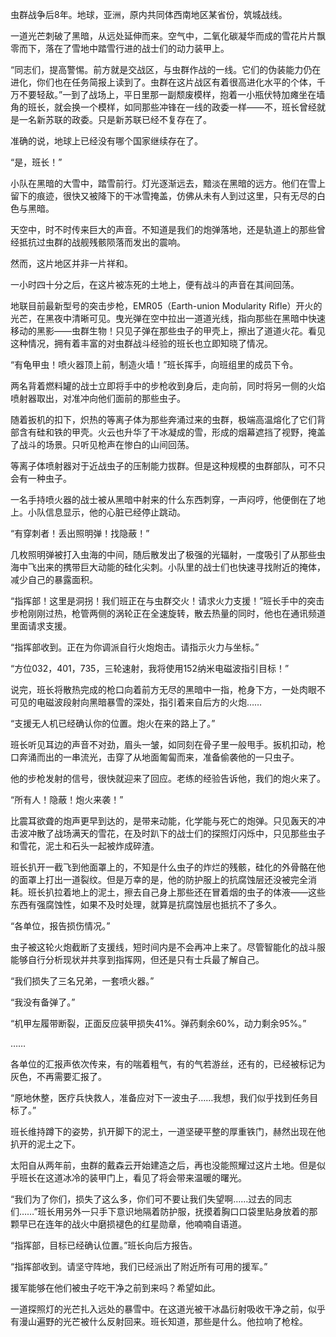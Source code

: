 虫群战争后8年。地球，亚洲，原内共同体西南地区某省份，筑城战线。

一道光芒刺破了黑暗，从远处延伸而来。空气中，二氧化碳凝华而成的雪花片片飘零而下，落在了雪地中踏雪行进的战士们的动力装甲上。

“同志们，提高警惕。前方就是交战区，与虫群作战的一线。它们的伪装能力仍在进化，你们也在任务简报上读到了。虫群在这片战区有着很高进化水平的个体，千万不要轻敌。”一到了战场上，平日里那一副颓废模样，抱着一小瓶伏特加瘫坐在墙角的班长，就会换一个模样，如同那些冲锋在一线的政委一样——不，班长曾经就是一名新苏联的政委。只是新苏联已经不复存在了。

准确的说，地球上已经没有哪个国家继续存在了。

“是，班长！”

小队在黑暗的大雪中，踏雪前行。灯光逐渐远去，黯淡在黑暗的远方。他们在雪上留下的痕迹，很快又被降下的干冰雪掩盖，仿佛从未有人到过这里，只有无尽的白色与黑暗。

天空中，时不时传来巨大的声音。不知道是我们的炮弹落地，还是轨道上的那些曾经抵抗过虫群的战舰残骸陨落而发出的震响。

然而，这片地区并非一片祥和。

一小时四十分之后，在这片被冻死的土地上，便有战斗的声音在其间回荡。

地联目前最新型号的突击步枪，EMR05（Earth-union Modularity Rifle）开火的光芒，在黑夜中清晰可见。曳光弹在空中拉出一道道光线，指向那些在黑暗中快速移动的黑影——虫群生物！只见子弹在那些虫子的甲壳上，擦出了道道火花。看见这种情况，拥有着丰富的对虫群战斗经验的班长也立即知晓了情况。

“有龟甲虫！喷火器顶上前，制造火墙！”班长挥手，向班组里的成员下令。

两名背着燃料罐的战士立即将手中的步枪收到身后，走向前，同时将另一侧的火焰喷射器取出，对准冲向他们面前的那些虫子。

随着扳机的扣下，炽热的等离子体为那些奔涌过来的虫群，极端高温熔化了它们背部含有硅和铁的甲壳。火云也升华了干冰凝成的雪，形成的烟幕遮挡了视野，掩盖了战斗的场景。只听见枪声在惨白的山间回荡。

等离子体喷射器对于近战虫子的压制能力拔群。但是这种规模的虫群部队，可不只会有一种虫子。

一名手持喷火器的战士被从黑暗中射来的什么东西刺穿，一声闷哼，他便倒在了地上。小队信息显示，他的心脏已经停止跳动。

“有穿刺者！丢出照明弹！找隐蔽！”

几枚照明弹被打入虫海的中间，随后散发出了极强的光辐射，一度吸引了从那些虫海中飞出来的携带巨大动能的硅化尖刺。小队里的战士们也快速寻找附近的掩体，减少自己的暴露面积。

“指挥部！这里是洞拐！我们班正在与虫群交火！请求火力支援！”班长手中的突击步枪刚刚过热，枪管两侧的涡轮正在全速旋转，散去热量的同时，他也在通讯频道里面请求支援。

“指挥部收到。正在为你调派自行火炮炮击。请指示火力与坐标。”

“方位032，401，735，三轮速射，我将使用152纳米电磁波指引目标！”

说完，班长将散热完成的枪口向着前方无尽的黑暗中一指，枪身下方，一处肉眼不可见的电磁波段射向黑暗暴雪的深处，指引着来自后方的火炮……

“支援无人机已经确认你的位置。炮火在来的路上了。”

班长听见耳边的声音不对劲，眉头一皱，如同刻在骨子里一般甩手。扳机扣动，枪口奔涌而出的一串流光，击穿了从地面匍匐而来，准备偷袭他的一只虫子。

他的步枪发射的信号，很快就迎来了回应。老练的经验告诉他，我们的炮火来了。

“所有人！隐蔽！炮火来袭！”

比震耳欲聋的炮声更早到达的，是带来动能，化学能与死亡的炮弹。只见轰天的冲击波冲散了战场满天的雪花，在及时趴下的战士们的探照灯闪烁中，只见那些虫子和雪花，泥土和石头一起被炸成碎渣。

班长扒开一截飞到他面罩上的，不知是什么虫子的炸烂的残骸，硅化的外骨骼在他的面罩上打出一道裂纹。但是万幸的是，他的防护服上的抗腐蚀层还没被完全消耗。班长扒拉着地上的泥土，擦去自己身上那些还在冒着烟的虫子的体液——这些东西有强腐蚀性，如果不及时处理，就算是抗腐蚀层也抵抗不了多久。

“各单位，报告损伤情况。”

虫子被这轮火炮截断了支援线，短时间内是不会再冲上来了。尽管智能化的战斗服能够自行分析现状并共享到指挥网，但还是只有士兵最了解自己。

“我们损失了三名兄弟，一套喷火器。”

“我没有备弹了。”

“机甲左履带断裂，正面反应装甲损失41%。弹药剩余60%，动力剩余95%。”

……

各单位的汇报声依次传来，有的喘着粗气，有的气若游丝，还有的，已经被标记为灰色，不再需要汇报了。

“原地休整，医疗兵快救人，准备应对下一波虫子……我想，我们似乎找到任务目标了。”

班长维持蹲下的姿势，扒开脚下的泥土，一道坚硬平整的厚重铁门，赫然出现在他扒开的泥土之下。

太阳自从两年前，虫群的戴森云开始建造之后，再也没能照耀过这片土地。但是似乎班长在这道冰冷的装甲门上，看见了将会带来温暖的曙光。

“我们为了你们，损失了这么多，你们可不要让我们失望啊……过去的同志们……”班长用另外一只手下意识地隔着防护服，抚摸着胸口口袋里贴身放着的那颗早已在连年的战火中磨损褪色的红星勋章，他喃喃自语道。

“指挥部，目标已经确认位置。”班长向后方报告。

“指挥部收到。请坚守阵地，我们已经派出了附近所有可用的援军。”

援军能够在他们被虫子吃干净之前到来吗？希望如此。

一道探照灯的光芒扎入远处的暴雪中。在这道光被干冰晶衍射吸收干净之前，似乎有漫山遍野的光芒被什么反射回来。班长知道，那些是什么。他拉响了枪栓。

　　